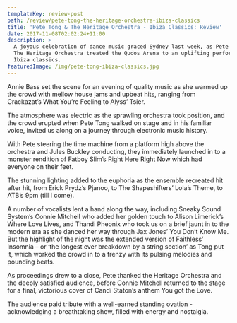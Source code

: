```yaml
---
templateKey: review-post
path: /review/pete-tong-the-heritage-orchestra-ibiza-classics
title: 'Pete Tong & The Heritage Orchestra - Ibiza Classics: Review'
date: 2017-11-08T02:02:24+11:00
description: >
  A joyous celebration of dance music graced Sydney last week, as Pete Tong and
  The Heritage Orchestra treated the Qudos Arena to an uplifting performance of
  Ibiza classics. 
featuredImage: /img/pete-tong-ibiza-classics.jpg
---
```

Annie Bass set the scene for an evening of quality music as she warmed up the crowd with mellow house jams and upbeat hits, ranging from Crackazat’s What You’re Feeling to Alyss’ Tsier. 


The atmosphere was electric as the sprawling orchestra took position, and the crowd erupted when Pete Tong walked on stage and in his familiar voice, invited us along on a journey through electronic music history. 


With Pete steering the time machine from a platform high above the orchestra and Jules Buckley conducting, they immediately launched in to a monster rendition of Fatboy Slim’s Right Here Right Now which had everyone on their feet.


The stunning lighting added to the euphoria as the ensemble recreated hit after hit, from Erick Prydz’s Pjanoo, to The Shapeshifters’ Lola’s Theme, to ATB’s 9pm (till I come). 


A number of vocalists lent a hand along the way, including Sneaky Sound System’s Connie Mitchell who added her golden touch to Alison Limerick’s Where Love Lives, and Thandi Pheonix who took us on a brief jaunt in to the modern era as she danced her way through Jax Jones’ You Don’t Know Me. 
But the highlight of the night was the extended version of Faithless’ Insomnia – or ‘the longest ever breakdown by a string section’ as Tong put it, which worked the crowd in to a frenzy with its pulsing melodies and pounding beats.


As proceedings drew to a close, Pete thanked the Heritage Orchestra and the deeply satisfied audience, before Connie Mitchell returned to the stage for a final, victorious cover of Candi Staton’s anthem You got the Love.


The audience paid tribute with a well-earned standing ovation - acknowledging a breathtaking show, filled with energy and nostalgia.
